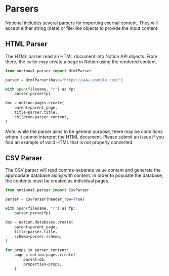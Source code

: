 # Parsers #

Notional includes several parsers for importing exernal content.  They will accept
either string (data) or file-like objects to provide the input content.

## HTML Parser ##

The HTML parser read an HTML document into Notion API objects.  From there, the caller
may create a page in Notion using the rendered content.

```python
from notional.parser import HtmlParser

parser = HtmlParser(base="https://www.example.com/")

with open(filename, "r") as fp:
    parser.parse(fp)

doc = notion.pages.create(
    parent=parent_page,
    title=parser.title,
    children=parser.content,
)
```

*Note:* while the parser aims to be general purpose, there may be conditions where it
cannot interpret the HTML document.  Please submit an issue if you find an example of
valid HTML that is not properly converted.

## CSV Parser ##

The CSV parser will read comma-separate value content and generate the appropriate 
database along with content.  In order to populate the database, the contents must
be created as individual pages.

```python
from notional.parser import CsvParser

parser = CsvParser(header_row=True)

with open(filename, "r") as fp:
    parser.parse(fp)

doc = notion.databases.create(
    parent=parent_page,
    title=parser.title,
    schema=parser.schema,
)

for props in parser.content:
    page = notion.pages.create(
        parent=db,
        properties=props,
    )
```
